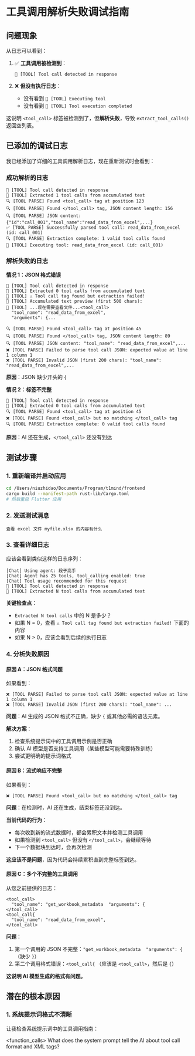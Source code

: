 # 工具调用解析失败调试指南

## 问题现象

从日志可以看到：

1. ✅ **工具调用被检测到**：
   ```
   🔧 [TOOL] Tool call detected in response
   ```

2. ❌ **但没有执行日志**：
   - 没有看到 `🔧 [TOOL] Executing tool`
   - 没有看到 `🔧 [TOOL] Tool execution completed`

这说明 `<tool_call>` 标签被检测到了，但**解析失败**，导致 `extract_tool_calls()` 返回空列表。

## 已添加的调试日志

我已经添加了详细的工具调用解析日志，现在重新测试时会看到：

### 成功解析的日志

```
🔧 [TOOL] Tool call detected in response
🔧 [TOOL] Extracted 1 tool calls from accumulated text
🔍 [TOOL PARSE] Found <tool_call> tag at position 123
🔍 [TOOL PARSE] Found </tool_call> tag, JSON content length: 156
🔍 [TOOL PARSE] JSON content: {"id":"call_001","tool_name":"read_data_from_excel",...}
✅ [TOOL PARSE] Successfully parsed tool call: read_data_from_excel (id: call_001)
🔍 [TOOL PARSE] Extraction complete: 1 valid tool calls found
🔧 [TOOL] Executing tool: read_data_from_excel (id: call_001)
```

### 解析失败的日志

**情况 1：JSON 格式错误**
```
🔧 [TOOL] Tool call detected in response
🔧 [TOOL] Extracted 0 tool calls from accumulated text
🔧 [TOOL] ⚠️ Tool call tag found but extraction failed!
🔧 [TOOL] Accumulated text preview (first 500 chars):
🔧 [TOOL] ...现在需要查看文件...<tool_call>
  "tool_name": "read_data_from_excel",
  "arguments": {...
  
🔍 [TOOL PARSE] Found <tool_call> tag at position 45
🔍 [TOOL PARSE] Found </tool_call> tag, JSON content length: 89
🔍 [TOOL PARSE] JSON content: "tool_name": "read_data_from_excel",...
❌ [TOOL PARSE] Failed to parse tool call JSON: expected value at line 1 column 1
❌ [TOOL PARSE] Invalid JSON (first 200 chars): "tool_name": "read_data_from_excel",...
```

**原因**：JSON 缺少开头的 `{`

**情况 2：标签不完整**
```
🔧 [TOOL] Tool call detected in response
🔧 [TOOL] Extracted 0 tool calls from accumulated text
🔍 [TOOL PARSE] Found <tool_call> tag at position 45
❌ [TOOL PARSE] Found <tool_call> but no matching </tool_call> tag
🔍 [TOOL PARSE] Extraction complete: 0 valid tool calls found
```

**原因**：AI 还在生成，`</tool_call>` 还没有到达

## 测试步骤

### 1. 重新编译并启动应用

```bash
cd /Users/niuzhidao/Documents/Program/t1mind/frontend
cargo build --manifest-path rust-lib/Cargo.toml
# 然后重启 Flutter 应用
```

### 2. 发送测试消息

```
查看 excel 文件 myfile.xlsx 的内容有什么
```

### 3. 查看详细日志

应该会看到类似这样的日志序列：

```
[Chat] Using agent: 段子高手
[Chat] Agent has 25 tools, tool_calling enabled: true
[Chat] Tool usage recommended for this request
🔧 [TOOL] Tool call detected in response
🔧 [TOOL] Extracted N tool calls from accumulated text
```

**关键检查点**：
- `Extracted N tool calls` 中的 N 是多少？
- 如果 N = 0，查看 `⚠️ Tool call tag found but extraction failed!` 下面的内容
- 如果 N > 0，应该会看到后续的执行日志

### 4. 分析失败原因

#### 原因 A：JSON 格式问题

如果看到：
```
❌ [TOOL PARSE] Failed to parse tool call JSON: expected value at line 1 column 1
❌ [TOOL PARSE] Invalid JSON (first 200 chars): "tool_name": ...
```

**问题**：AI 生成的 JSON 格式不正确，缺少 `{` 或其他必需的语法元素。

**解决方案**：
1. 检查系统提示词中的工具调用示例是否正确
2. 确认 AI 模型是否支持工具调用（某些模型可能需要特殊训练）
3. 尝试更明确的提示词格式

#### 原因 B：流式响应不完整

如果看到：
```
❌ [TOOL PARSE] Found <tool_call> but no matching </tool_call> tag
```

**问题**：在检测时，AI 还在生成，结束标签还没到达。

**当前代码的行为**：
- 每次收到新的流式数据时，都会累积文本并检测工具调用
- 如果检测到 `<tool_call>` 但没有 `</tool_call>`，会继续等待
- 下一个数据块到达时，会再次检测

**这应该不是问题**，因为代码会持续累积直到完整标签到达。

#### 原因 C：多个不完整的工具调用

从您之前提供的日志：
```
<tool_call>
  "tool_name": "get_workbook_metadata  "arguments": {
</tool_call>
<tool_call{
  "tool_name": "read_data_from_excel",
</tool_call>
```

**问题**：
1. 第一个调用的 JSON 不完整：`"get_workbook_metadata  "arguments": {` （缺少 `}`）
2. 第二个调用格式错误：`<tool_call{` （应该是 `<tool_call>`，然后是 `{`）

**这说明 AI 模型生成的格式有问题。**

## 潜在的根本原因

### 1. 系统提示词格式不清晰

让我检查系统提示词中的工具调用指南：

<function_calls>
<invoke name="codebase_search">
<parameter name="query">What does the system prompt tell the AI about tool call format and XML tags?
